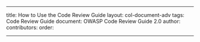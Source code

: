 ---

title: How to Use the Code Review Guide
layout: col-document-adv
tags: Code Review Guide
document: OWASP Code Review Guide 2.0
author:
contributors:
order: 

---